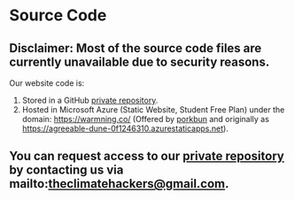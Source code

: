 # Source Code

## Disclaimer: Most of the source code files are currently unavailable due to security reasons.

Our website code is:
1. Stored in a GitHub <a href=" https://github.com/usmhic/WarmningSite">private repository</a>.
2. Hosted in Microsoft Azure (Static Website, Student Free Plan) under the domain: https://warmning.co/ (Offered by <a href="https://porkbun.com/">porkbun</a> and originally as https://agreeable-dune-0f1246310.azurestaticapps.net).

## You can request access to our <a href=" https://github.com/usmhic/WarmningSite">private repository</a> by contacting us via mailto:theclimatehackers@gmail.com.
